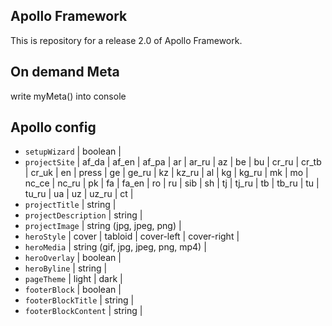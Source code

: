## Apollo Framework
This is repository for a release 2.0 of Apollo Framework.

## On demand Meta
write myMeta() into console

## Apollo config
+ `setupWizard` | boolean |
+ `projectSite` | af_da | af_en | af_pa | ar | ar_ru | az | be | bu | cr_ru | cr_tb | cr_uk | en | press | ge | ge_ru | kz | kz_ru | al | kg | kg_ru | mk | mo | nc_ce | nc_ru | pk | fa | fa_en | ro | ru | sib | sh | tj | tj_ru | tb | tb_ru | tu | tu_ru | ua | uz | uz_ru | ct |
+ `projectTitle` | string |
+ `projectDescription` | string |
+ `projectImage` | string (jpg, jpeg, png) |
+ `heroStyle` | cover | tabloid | cover-left | cover-right |
+ `heroMedia` | string (gif, jpg, jpeg, png, mp4) |
+ `heroOverlay` | boolean |
+ `heroByline` | string |
+ `pageTheme` | light | dark |
+ `footerBlock` | boolean |
+ `footerBlockTitle` | string |
+ `footerBlockContent` | string |
